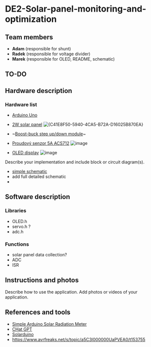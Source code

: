 # DE2-Solar-panel-monitoring-and-optimization

## Team members
- **Adam** (responsible for shunt)
- **Radek** (responsible for voltage divider)
- **Marek** (responsible for OLED, README, schematic)

## TO-DO


## Hardware description

### Hardware list
- [Arduino Uno](https://store.arduino.cc/en-cz/products/arduino-uno-rev3?srsltid=AfmBOoovVZyf8qbg9ZrI9hX9NDjxxJZxmIjVDI9_GGtfzRbe-9TtOOlK)
- [2W solar panel](https://www.seeedstudio.com/2W-Solar-Panel-80X180.html?srsltid=AfmBOop6e6pCLGFtqS4wp1RUDEjKHGq3ao6pdDNQLPoGoyCNA_wYi9g2)
  ![{C41E8F50-5940-4CA5-B72A-D16025B870EA}](https://github.com/user-attachments/assets/7a776db0-eff5-42f8-8688-06eed0c3cecf)

- ~[Boost-buck step up/down module](https://dratek.cz/arduino/1752-boost-buck-step-up-down-modul-solarniho-napajeni-nastavitelny-dc-dc-xl6009.html?gad_source=1&gclid=CjwKCAiA3Na5BhAZEiwAzrfagNtU640OGo9hLfmzhv-45s0pYe-8q6oK4Jup-vhbJJ3ur6-9jN-ndhoCm80QAvD_BwE)~
  
- [Proudový senzor 5A ACS712](https://dratek.cz/arduino/1072-5a-proudovy-senzor-acs712.html?gad_source=1&gclid=CjwKCAiA3Na5BhAZEiwAzrfagO3sPKNKcjVXXOFWqBSw3VnbfjmYk3G59McyNn3DMNanhDyCYVnZrhoCHegQAvD_BwE)
  ![image](https://github.com/user-attachments/assets/09541cd8-586e-4af4-9a72-d8704a36a381)
- [OLED display](https://dratek.cz/arduino/3181-iic-i2c-oled-1-3-displej-128x64-bily.html?gad_source=1&gclid=CjwKCAiA3Na5BhAZEiwAzrfagGTJY9aaMqUh7axe7fEJV2dWkBF2WsShhmveTVssdStMTSZZZww1mhoCKxMQAvD_BwE) 
![image](https://github.com/user-attachments/assets/2608979c-5e9e-4a23-b03d-e2a30e73dab5)

Describe your implementation and include block or circuit diagram(s).
- [simple schematic](https://docs.google.com/presentation/d/1u240EyscOu1TMV3R26A9XNAYTfE4c-NHmTZzbbc4IIg/edit?usp=sharing)
- add full detailed schematic
- 

## Software description

### Libraries
- OLED.h
- servo.h ?
- adc.h
### Functions
- solar panel data collection?
- ADC
- ISR

## Instructions and photos
Describe how to use the application. Add photos or videos of your application.

## References and tools
- [Simple Arduino Solar Radiation Meter](https://projecthub.arduino.cc/mircemk/simple-arduino-solar-radiation-meter-for-solar-panels-ae1531)
- [CHat GPT](https://openai.com/)
- [Solarduino](https://solarduino.com/arduino-code-tips/)
- https://www.avrfreaks.net/s/topic/a5C3l000000UaPVEA0/t153755
  
